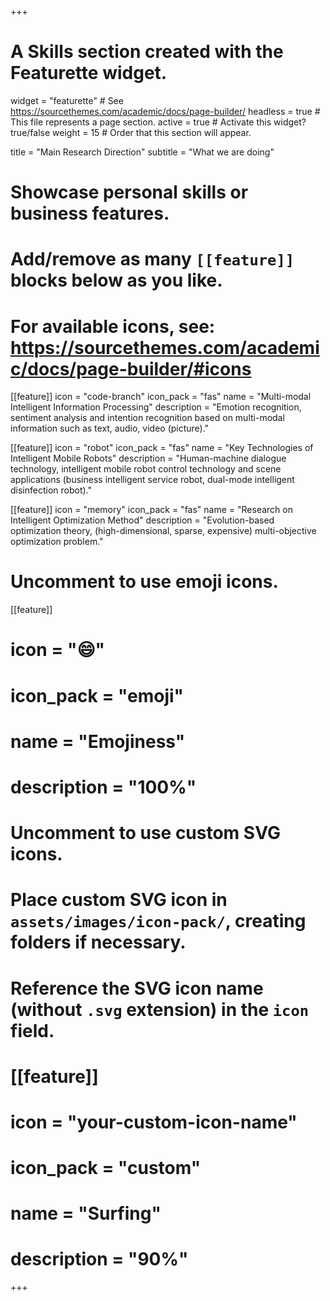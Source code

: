 +++
# A Skills section created with the Featurette widget.
widget = "featurette"  # See https://sourcethemes.com/academic/docs/page-builder/
headless = true  # This file represents a page section.
active = true  # Activate this widget? true/false
weight = 15  # Order that this section will appear.

title = "Main Research Direction"
subtitle = "What we are doing"

# Showcase personal skills or business features.
# 
# Add/remove as many `[[feature]]` blocks below as you like.
# 
# For available icons, see: https://sourcethemes.com/academic/docs/page-builder/#icons

[[feature]]
  icon = "code-branch"
  icon_pack = "fas"
  name = "Multi-modal Intelligent Information Processing"
  description = "Emotion recognition, sentiment analysis and intention recognition based on multi-modal information such as text, audio, video (picture)."
  
[[feature]]
  icon = "robot"
  icon_pack = "fas"
  name = "Key Technologies of Intelligent Mobile Robots"
  description = "Human-machine dialogue technology, intelligent mobile robot control technology and scene applications (business intelligent service robot, dual-mode intelligent disinfection robot)."  
  
[[feature]]
  icon = "memory"
  icon_pack = "fas"
  name = "Research on Intelligent Optimization Method"
  description = "Evolution-based optimization theory, (high-dimensional, sparse, expensive) multi-objective optimization problem."

# Uncomment to use emoji icons.
 [[feature]]
#  icon = ":smile:"
#  icon_pack = "emoji"
#  name = "Emojiness"
#  description = "100%"  

# Uncomment to use custom SVG icons.
# Place custom SVG icon in `assets/images/icon-pack/`, creating folders if necessary.
# Reference the SVG icon name (without `.svg` extension) in the `icon` field.
# [[feature]]
#  icon = "your-custom-icon-name"
#  icon_pack = "custom"
#  name = "Surfing"
#  description = "90%"

+++
